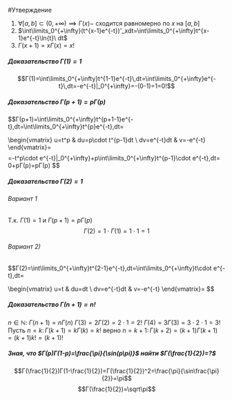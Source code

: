 #Утверждение 
1. $\forall[a,b]\subset(0,+\infty)\implies Г(x)-$ сходится равномерно по $x$ на $[a,b]$
2. $\int\limits_0^{+\infty}(t^{x-1}e^{-t})'_xdt=\int\limits_0^{+\infty}t^{x-1}e^{-t}\ln{t}\ dt$
3. $Г(x+1)=xГ(x)=x!$ 


##### Доказательство $Г(1)=1$
$$Г(1)=\int\limits_0^{+\infty}t^{1-1}e^{-t}\,dt=\int\limits_0^{+\infty}e^{-t}\,dt=-e^{-t}|_0^{+\infty}=-(0-1)=1=0!$$

##### Доказательство $Г(p+1)=pГ(p)$
$$Г(p+1)=\int\limits_0^{+\infty}t^{p+1-1}e^{-t}\,dt=\int\limits_0^{+\infty}t^{p}e^{-t}\,dt=

\begin{vmatrix}
u=t^p & du=p\cdot t^{p-1}dt \\
dv=e^{-t}dt & v=-e^{-t}
\end{vmatrix}=
$$
$$=-t^p\cdot e^{-t}|_0^{+\infty}+p\int\limits_0^{+\infty}t^{p-1}\cdot e^{-t}\,dt=
0+pГ(p)=pГ(p)
$$

##### Доказательство $Г(2)=1$
###### Вариант 1
Т.к. $Г(1)=1$ и $Г(p+1)=pГ(p)$ 
$$Г(2)=1\cdot Г(1)=1\cdot 1 = 1$$

###### Вариант 2)
$$Г(2)=\int\limits_0^{+\infty}t^{2-1}e^{-t}\,dt=\int\limits_0^{+\infty}t\cdot e^{-t}\,dt=

\begin{vmatrix}
u=t & du=dt \\
dv=e^{-t}dt & v=-e^{-t}
\end{vmatrix}=
$$

##### Доказательство $Г(n+1)=n!$
$n\in\mathbb{N}:$
$Г(n+1)=nГ(n)$
$Г(3)=2Г(2)=2\cdot1=2!$
$Г(4)=3Г(3)=3\cdot2\cdot1=3!$
Пусть $n=k:\,Г(k+1)=kГ(k)=k!$ верно
$n=k+1:\,Г(k+2)=(k+1)Г(k+1)=(k+1)k!=(k+1)!$

##### Зная, что $Г(p)Г(1-p)=\frac{\pi}{\sin(p\pi)}$ найти $Г(\frac{1}{2})=?$
$$Г(\frac{1}{2})Г(1-\frac{1}{2})=Г(\frac{1}{2})^2=\frac{\pi}{\sin\frac{\pi}{2}}=\pi$$
$$Г(\frac{1}{2})=\sqrt\pi$$